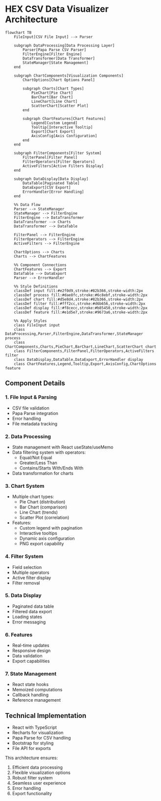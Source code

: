 # HEX CSV Data Visualizer Architecture

```mermaid
flowchart TB
    FileInput[CSV File Input] --> Parser

    subgraph DataProcessing[Data Processing Layer]
        Parser[Papa Parse CSV Parser]
        FilterEngine[Filter Engine]
        DataTransformer[Data Transformer]
        StateManager[State Management]
    end

    subgraph ChartComponents[Visualization Components]
        ChartOptions[Chart Options Panel]
        
        subgraph Charts[Chart Types]
            PieChart[Pie Chart]
            BarChart[Bar Chart]
            LineChart[Line Chart]
            ScatterChart[Scatter Plot]
        end
        
        subgraph ChartFeatures[Chart Features]
            Legend[Custom Legend]
            Tooltip[Interactive Tooltip]
            Export[Chart Export]
            AxisConfig[Axis Configuration]
        end
    end

    subgraph FilterComponents[Filter System]
        FilterPanel[Filter Panel]
        FilterOperators[Filter Operators]
        ActiveFilters[Active Filters Display]
    end

    subgraph DataDisplay[Data Display]
        DataTable[Paginated Table]
        DataExport[CSV Export]
        ErrorHandler[Error Handling]
    end

    %% Data Flow
    Parser --> StateManager
    StateManager --> FilterEngine
    FilterEngine --> DataTransformer
    DataTransformer --> Charts
    DataTransformer --> DataTable

    FilterPanel --> FilterEngine
    FilterOperators --> FilterEngine
    ActiveFilters --> FilterEngine

    ChartOptions --> Charts
    Charts --> ChartFeatures
    
    %% Component Connections
    ChartFeatures --> Export
    DataTable --> DataExport
    Parser --> ErrorHandler

    %% Style Definitions
    classDef input fill:#e2f0d9,stroke:#82b366,stroke-width:2px
    classDef process fill:#dae8fc,stroke:#6c8ebf,stroke-width:2px
    classDef chart fill:#d5e8d4,stroke:#82b366,stroke-width:2px
    classDef filter fill:#fff2cc,stroke:#d6b656,stroke-width:2px
    classDef display fill:#f8cecc,stroke:#b85450,stroke-width:2px
    classDef feature fill:#e1d5e7,stroke:#9673a6,stroke-width:2px

    %% Apply Styles
    class FileInput input
    class DataProcessing,Parser,FilterEngine,DataTransformer,StateManager process
    class ChartComponents,Charts,PieChart,BarChart,LineChart,ScatterChart chart
    class FilterComponents,FilterPanel,FilterOperators,ActiveFilters filter
    class DataDisplay,DataTable,DataExport,ErrorHandler display
    class ChartFeatures,Legend,Tooltip,Export,AxisConfig,ChartOptions feature
```

## Component Details

### 1. File Input & Parsing
- CSV file validation
- Papa Parse integration
- Error handling
- File metadata tracking

### 2. Data Processing
- State management with React useState/useMemo
- Data filtering system with operators:
  - Equal/Not Equal
  - Greater/Less Than
  - Contains/Starts With/Ends With
- Data transformation for charts

### 3. Chart System
- Multiple chart types:
  - Pie Chart (distribution)
  - Bar Chart (comparison)
  - Line Chart (trends)
  - Scatter Plot (correlation)
- Features:
  - Custom legend with pagination
  - Interactive tooltips
  - Dynamic axis configuration
  - PNG export capability

### 4. Filter System
- Field selection
- Multiple operators
- Active filter display
- Filter removal

### 5. Data Display
- Paginated data table
- Filtered data export
- Loading states
- Error messaging

### 6. Features
- Real-time updates
- Responsive design
- Data validation
- Export capabilities

### 7. State Management
- React state hooks
- Memoized computations
- Callback handling
- Reference management

## Technical Implementation
- React with TypeScript
- Recharts for visualization
- Papa Parse for CSV handling
- Bootstrap for styling
- File API for exports

This architecture ensures:
1. Efficient data processing
2. Flexible visualization options
3. Robust filter system
4. Seamless user experience
5. Error handling
6. Export functionality